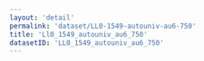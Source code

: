 ```yaml
---
layout: 'detail'
permalink: 'dataset/LL0-1549-autouniv-au6-750'
title: 'Ll0_1549_autouniv_au6_750'
datasetID: 'LL0_1549_autouniv_au6_750'
---
```

